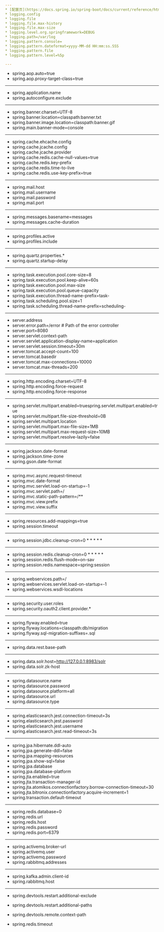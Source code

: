 ```yaml
---
* [配置页](https://docs.spring.io/spring-boot/docs/current/reference/html/common-application-properties.html "配置页")
* logging.config
* logging.file
* logging.file.max-history
* logging.file.max-size
* logging.level.org.springframework=DEBUG
* logging.path=/var/log
* logging.pattern.console=
* logging.pattern.dateformat=yyyy-MM-dd HH:mm:ss.SSS
* logging.pattern.file
* logging.pattern.level=%5p

---
```

* spring.aop.auto=true
* spring.aop.proxy-target-class=true

---
* spring.application.name
* spring.autoconfigure.exclude

---
* spring.banner.charset=UTF-8
* spring.banner.location=classpath:banner.txt
* spring.banner.image.location=classpath:banner.gif
* spring.main.banner-mode=console

---
* spring.cache.ehcache.config
* spring.cache.jcache.config
* spring.cache.jcache.provider
* spring.cache.redis.cache-null-values=true
* spring.cache.redis.key-prefix
* spring.cache.redis.time-to-live
* spring.cache.redis.use-key-prefix=true

---
* spring.mail.host
* spring.mail.username
* spring.mail.password
* spring.mail.port

---
* spring.messages.basename=messages
* spring.messages.cache-duration

---
* spring.profiles.active
* spring.profiles.include

---
* spring.quartz.properties.*
* spring.quartz.startup-delay

---
* spring.task.execution.pool.core-size=8
* spring.task.execution.pool.keep-alive=60s
* spring.task.execution.pool.max-size
* spring.task.execution.pool.queue-capacity
* spring.task.execution.thread-name-prefix=task-
* spring.task.scheduling.pool.size=1
* spring.task.scheduling.thread-name-prefix=scheduling-

---
* server.address
* server.error.path=/error # Path of the error controller
* server.port=8080
* server.servlet.context-path
* server.servlet.application-display-name=application
* server.servlet.session.timeout=30m
* server.tomcat.accept-count=100
* server.tomcat.basedir
* server.tomcat.max-connections=10000
* server.tomcat.max-threads=200

---
* spring.http.encoding.charset=UTF-8
* spring.http.encoding.force-request
* spring.http.encoding.force-response

---
* spring.servlet.multipart.enabled=truespring.servlet.multipart.enabled=true
* spring.servlet.multipart.file-size-threshold=0B
* spring.servlet.multipart.location
* spring.servlet.multipart.max-file-size=1MB
* spring.servlet.multipart.max-request-size=10MB
* spring.servlet.multipart.resolve-lazily=false

---
* spring.jackson.date-format
* spring.jackson.time-zone
* spring.gson.date-format

---
* spring.mvc.async.request-timeout
* spring.mvc.date-format
* spring.mvc.servlet.load-on-startup=-1
* spring.mvc.servlet.path=/
* spring.mvc.static-path-pattern=/**
* spring.mvc.view.prefix
* spring.mvc.view.suffix

---
* spring.resources.add-mappings=true
* spring.session.timeout

---
* spring.session.jdbc.cleanup-cron=0 * * * * *

---
* spring.session.redis.cleanup-cron=0 * * * * *
* spring.session.redis.flush-mode=on-sav
* spring.session.redis.namespace=spring:session

---
* spring.webservices.path=/
* spring.webservices.servlet.load-on-startup=-1
* spring.webservices.wsdl-locations

---
* spring.security.user.roles
* spring.security.oauth2.client.provider.*

---
* spring.flyway.enabled=true
* spring.flyway.locations=classpath:db/migration
* spring.flyway.sql-migration-suffixes=.sql

---
* spring.data.rest.base-path

---
* spring.data.solr.host=http://127.0.0.1:8983/solr
* spring.data.solr.zk-host

---
* spring.datasource.name
* spring.datasource.password
* spring.datasource.platform=all
* spring.datasource.url
* spring.datasource.type

---
* spring.elasticsearch.jest.connection-timeout=3s
* spring.elasticsearch.jest.password
* spring.elasticsearch.jest.username
* spring.elasticsearch.jest.read-timeout=3s

---
* spring.jpa.hibernate.ddl-auto
* spring.jpa.generate-ddl=false
* spring.jpa.mapping-resources
* spring.jpa.show-sql=false
* spring.jpa.database
* spring.jpa.database-platform
* spring.jta.enabled=true
* spring.jta.transaction-manager-id
* spring.jta.atomikos.connectionfactory.borrow-connection-timeout=30
* spring.jta.bitronix.connectionfactory.acquire-increment=1
* spring.transaction.default-timeout

---
* spring.redis.database=0
* spring.redis.url
* spring.redis.host
* spring.redis.password
* spring.redis.port=6379

---
* spring.activemq.broker-url
* spring.activemq.user
* spring.activemq.password
* spring.rabbitmq.addresses

---
* spring.kafka.admin.client-id
* spring.rabbitmq.host

---
* spring.devtools.restart.additional-exclude
* spring.devtools.restart.additional-paths
* spring.devtools.remote.context-path

* spring.redis.timeout

